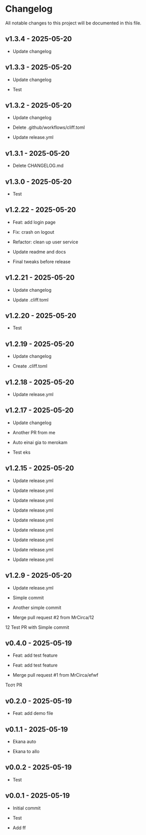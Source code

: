 # Changelog

All notable changes to this project will be documented in this file.
## v1.3.4 - 2025-05-20



- Update changelog
## v1.3.3 - 2025-05-20



- Update changelog

- Test
## v1.3.2 - 2025-05-20



- Update changelog

- Delete .github/workflows/cliff.toml

- Update release.yml
## v1.3.1 - 2025-05-20



- Delete CHANGELOG.md
## v1.3.0 - 2025-05-20



- Test
## v1.2.22 - 2025-05-20



- Feat: add login page

- Fix: crash on logout

- Refactor: clean up user service

- Update readme and docs

- Final tweaks before release
## v1.2.21 - 2025-05-20



- Update changelog

- Update .cliff.toml
## v1.2.20 - 2025-05-20



- Test
## v1.2.19 - 2025-05-20



- Update changelog

- Create .cliff.toml
## v1.2.18 - 2025-05-20



- Update release.yml
## v1.2.17 - 2025-05-20



- Update changelog

- Another PR from me

- Auto einai gia to merokam

- Test eks
## v1.2.15 - 2025-05-20



- Update release.yml

- Update release.yml

- Update release.yml

- Update release.yml

- Update release.yml

- Update release.yml

- Update release.yml

- Update release.yml

- Update release.yml
## v1.2.9 - 2025-05-20



- Update release.yml

- Simple commit

- Another simple commit

- Merge pull request #2 from MrCirca/12

12 Test PR with Simple commit
## v0.4.0 - 2025-05-19



- Feat: add test feature

- Feat: add test feature

- Merge pull request #1 from MrCirca/efwf

Τεστ PR
## v0.2.0 - 2025-05-19



- Feat: add demo file
## v0.1.1 - 2025-05-19



- Ekana auto

- Ekana to allo
## v0.0.2 - 2025-05-19



- Test
## v0.0.1 - 2025-05-19



- Initial commit

- Test

- Add ff
<!-- generated by git-cliff -->
